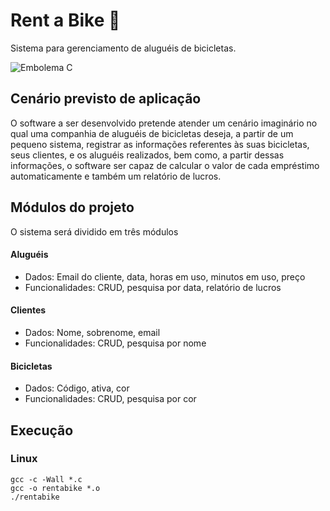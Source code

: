 # Rent a Bike 🚴

Sistema para gerenciamento de aluguéis de bicicletas.

<img src="https://img.shields.io/badge/C-00599C?style=for-the-badge&logo=c&logoColor=white" alt="Embolema C" title="Desenvolvido com C">

## Cenário previsto de aplicação

O software a ser desenvolvido pretende atender um cenário imaginário no qual uma companhia de aluguéis
de bicicletas deseja, a partir de um pequeno sistema, registrar as informações referentes às suas bicicletas,
seus clientes, e os aluguéis realizados, bem como, a partir dessas informações, o software ser capaz de
calcular o valor de cada empréstimo automaticamente e também um relatório de lucros.

## Módulos do projeto

O sistema será dividido em três módulos

#### Aluguéis

- Dados: Email do cliente, data, horas em uso, minutos em uso, preço
- Funcionalidades: CRUD, pesquisa por data, relatório de lucros

#### Clientes

- Dados: Nome, sobrenome, email
- Funcionalidades: CRUD, pesquisa por nome

#### Bicicletas

- Dados: Código, ativa, cor
- Funcionalidades: CRUD, pesquisa por cor

## Execução

### Linux

```
gcc -c -Wall *.c
gcc -o rentabike *.o
./rentabike
```
